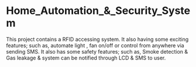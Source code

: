 # Home_Automation_&_Security_System 
 This project contains a RFID accessing system. It also having some exciting features; such as, automate light , fan on/off or control from anywhere via sending SMS. It also has some safety features; such as, Smoke detection & Gas leakage & system can be notified through LCD & SMS to user.  
